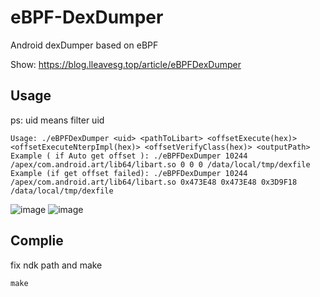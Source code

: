 # eBPF-DexDumper
Android dexDumper based on eBPF


Show: https://blog.lleavesg.top/article/eBPFDexDumper

## Usage

ps: uid means filter uid

```
Usage: ./eBPFDexDumper <uid> <pathToLibart> <offsetExecute(hex)> <offsetExecuteNterpImpl(hex)> <offsetVerifyClass(hex)> <outputPath>
Example ( if Auto get offset ): ./eBPFDexDumper 10244 /apex/com.android.art/lib64/libart.so 0 0 0 /data/local/tmp/dexfile
Example (if get offset failed): ./eBPFDexDumper 10244 /apex/com.android.art/lib64/libart.so 0x473E48 0x473E48 0x3D9F18 /data/local/tmp/dexfile
```
![image](https://github.com/user-attachments/assets/43e9d9ac-c56c-4dd7-9349-8d4fed1b6207)
![image](https://github.com/user-attachments/assets/565d1761-baa2-42cc-99c6-47eae703fee1)


## Complie
fix ndk path and make

```
make
```
